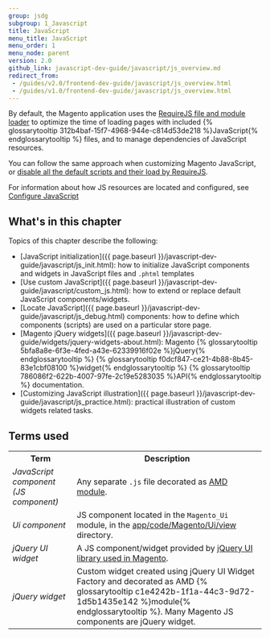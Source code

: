 ```yaml
---
group: jsdg
subgroup: 1_Javascript
title: JavaScript
menu_title: JavaScript
menu_order: 1
menu_node: parent
version: 2.0
github_link: javascript-dev-guide/javascript/js_overview.md
redirect_from:
 - /guides/v2.0/frontend-dev-guide/javascript/js_overview.html
 - /guides/v1.0/frontend-dev-guide/javascript/js_overview.html
---
```


By default, the Magento application uses the <a href="http://requirejs.org/" target="_blank">RequireJS file and module loader</a> to optimize the time of loading pages with included {% glossarytooltip 312b4baf-15f7-4968-944e-c814d53de218 %}JavaScript{% endglossarytooltip %} files, and to manage dependencies of JavaScript resources.

You can follow the same approach when customizing Magento JavaScript, or <a href="{{ page.baseurl }}/javascript-dev-guide/javascript/custom_js.html#disable_default_js" target="_blank">disable all the default scripts and their load by RequireJS</a>.

For information about how JS resources are located and configured, see <a href="{{ page.baseurl }}/javascript-dev-guide/javascript/js-resources.html">Configure JavaScript</a>

<h2 id="#js_contents">What's in this chapter</h2>
Topics of this chapter describe the following:

- [JavaScript initialization]({{ page.baseurl }}/javascript-dev-guide/javascript/js_init.html): how to initialize JavaScript components and widgets in JavaScript files and `.phtml` templates
- [Use custom JavaScript]({{ page.baseurl }}/javascript-dev-guide/javascript/custom_js.html): how to extend or replace default JavaScript components/widgets.
- [Locate JavaScript]({{ page.baseurl }}/javascript-dev-guide/javascript/js_debug.html) components: how to define which components (scripts) are used on a particular store page.
- [Magento jQuery widgets]({{ page.baseurl }}/javascript-dev-guide/widgets/jquery-widgets-about.html): Magento {% glossarytooltip 5bfa8a8e-6f3e-4fed-a43e-62339916f02e %}jQuery{% endglossarytooltip %} {% glossarytooltip f0dcf847-ce21-4b88-8b45-83e1cbf08100 %}widget{% endglossarytooltip %} {% glossarytooltip 786086f2-622b-4007-97fe-2c19e5283035 %}API{% endglossarytooltip %} documentation.
- [Customizing JavaScript illustration]({{ page.baseurl }}/javascript-dev-guide/javascript/js_practice.html): practical illustration of custom widgets related tasks.



<h2 id="js_terms">Terms used</h2>

<table>
<tr>
<th>
Term
</th>
<th>
Description
</th>
</tr>
<tr>
<td>
<i>JavaScript component (JS component)</i>
</td>
<td>
Any separate <code>.js</code> file decorated as <a href="http://requirejs.org/docs/whyamd.html#amd" target="_blank">AMD module</a>.
</td>
</tr>

<tr>
<td>
<i>Ui component</i>
</td>
<td>
JS component located in the <code>Magento_Ui</code> module, in the <a href="{{ site.mage2000url }}app/code/Magento/Ui/view" target="_blank">app/code/Magento/Ui/view</a> directory.
</td>
</tr>

<tr>
<td>
<i>jQuery UI widget</i>
</td>
<td>
A JS component/widget provided by <a href="{{ site.mage2000url }}lib/web/jquery/jquery-ui-1.9.2.js" target="_blank">jQuery UI library used in Magento</a>.
</td>
</tr>
<tr>
<td>
<i>jQuery widget</i>
</td>
<td>
Custom widget created using jQuery UI Widget Factory and decorated as AMD {% glossarytooltip c1e4242b-1f1a-44c3-9d72-1d5b1435e142 %}module{% endglossarytooltip %}. Many Magento JS components are jQuery widget.
</td>
</tr>
</table>

